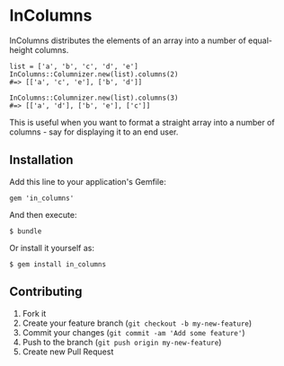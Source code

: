 # InColumns

InColumns distributes the elements of an array into a number of equal-height columns.

    list = ['a', 'b', 'c', 'd', 'e']
    InColumns::Columnizer.new(list).columns(2)
    #=> [['a', 'c', 'e'], ['b', 'd']]
    
    InColumns::Columnizer.new(list).columns(3)
    #=> [['a', 'd'], ['b', 'e'], ['c']]

This is useful when you want to format a straight array into a number of
columns - say for displaying it to an end user.

## Installation

Add this line to your application's Gemfile:

    gem 'in_columns'

And then execute:

    $ bundle

Or install it yourself as:

    $ gem install in_columns

## Contributing

1. Fork it
2. Create your feature branch (`git checkout -b my-new-feature`)
3. Commit your changes (`git commit -am 'Add some feature'`)
4. Push to the branch (`git push origin my-new-feature`)
5. Create new Pull Request
